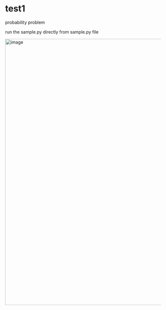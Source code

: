 # test1
probability problem 


run the sample.py
directly from sample.py file





<img width="860" alt="image" src="https://user-images.githubusercontent.com/41644480/229577036-9a9257c2-1cf6-40a7-a3ac-2d8922214736.png">


